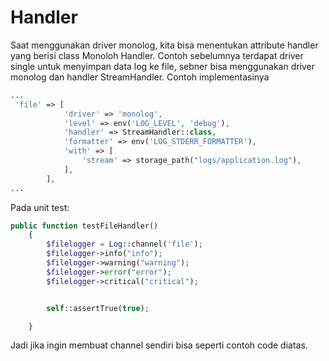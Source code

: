 # Handler

Saat menggunakan driver monolog, kita bisa menentukan attribute handler yang berisi class Monoloh Handler. Contoh sebelumnya terdapat driver single untuk menyimpan data log ke file, sebner bisa menggunakan driver monolog dan handler StreamHandler. Contoh implementasinya
```php
...
 'file' => [
            'driver' => 'monolog',
            'level' => env('LOG_LEVEL', 'debug'),
            'handler' => StreamHandler::class,
            'formatter' => env('LOG_STDERR_FORMATTER'),
            'with' => [
                'stream' => storage_path("logs/application.log"),
            ],
        ],
...
```

Pada unit test:
```php
public function testFileHandler()
    {
        $filelogger = Log::channel('file');
        $filelogger->info("info");
        $filelogger->warning("warning");
        $filelogger->error("error");
        $filelogger->critical("critical");


        self::assertTrue(true);

    }
```

Jadi jika ingin membuat channel sendiri bisa seperti contoh code diatas.